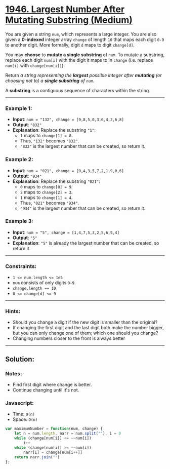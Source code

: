# [1946. Largest Number After Mutating Substring (Medium)](https://leetcode.com/problems/largest-number-after-mutating-substring/)

You are given a string `num`, which represents a large integer. You are also given a **0-indexed** integer array `change` of length `10` that maps each digit `0-9` to another digit. More formally, digit `d` maps to digit `change[d]`.

You may **choose** to **mutate a single substring** of `num`. To mutate a substring, replace each digit `num[i]` with the digit it maps to in `change` (i.e. replace `num[i]` with `change[num[i]]`).

Return _a string representing the **largest** possible integer after **mutating** (or choosing not to) a **single substring** of `num`_.

A **substring** is a contiguous sequence of characters within the string.

---
### Example 1:
 - **Input**: `num = "132", change = [9,8,5,0,3,6,4,2,6,8]`
 - **Output**: `"832"`
 - **Explanation**: Replace the substring `"1"`:
   - `1` maps to `change[1] = 8`.
   - Thus, `"132"` becomes `"832"`.
   - `"832"` is the largest number that can be created, so return it.

### Example 2:
 - **Input**: `num = "021", change = [9,4,3,5,7,2,1,9,0,6]`
 - **Output**: `"934"`
 - **Explanation**: Replace the substring `"021"`:
   - `0` maps to `change[0] = 9`.
   - `2` maps to `change[2] = 3`.
   - `1` maps to `change[1] = 4`.
   - Thus, `"021"` becomes `"934"`.
   - `"934"` is the largest number that can be created, so return it.

### Example 3:
 - **Input**: `num = "5", change = [1,4,7,5,3,2,5,6,9,4]`
 - **Output**: `"5"`
 - **Explanation**: `"5"` is already the largest number that can be created, so return it.

 ---
 ### Constraints:
 - `1 <= num.length <= 1e5`
 - `num` consists of only digits `0-9`.
 - `change.length == 10`
 - `0 <= change[d] <= 9`

---
### Hints:
 - Should you change a digit if the new digit is smaller than the original?
 - If changing the first digit and the last digit both make the number bigger, but you can only change one of them; which one should you change?
 - Changing numbers closer to the front is always better

---
## Solution:
### Notes:
 - Find first digit where change is better.
 - Continue changing until it's not.

### Javascript:
 - Time: `O(n)`
 - Space: `O(n)`

```js
var maximumNumber = function(num, change) {
    let n = num.length, narr = num.split(""), i = 0
    while (change[num[i]] <= ~~num[i])
        i++
    while (change[num[i]] >= ~~num[i])
        narr[i] = change[num[i++]]
    return narr.join("")
};
```
